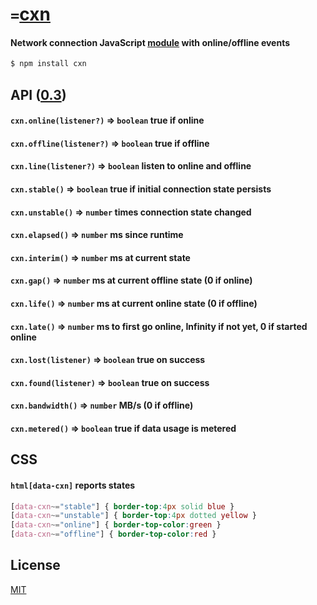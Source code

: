 # `=`[cxn](../../)
#### Network connection JavaScript [module](https://npmjs.org/package/cxn) with online/offline events

```sh
$ npm install cxn
```

## API ([0.3](../../releases))

#### `cxn.online(listener?)` &rArr; `boolean` true if online
#### `cxn.offline(listener?)` &rArr; `boolean` true if offline
#### `cxn.line(listener?)` &rArr; `boolean` listen to online and offline
#### `cxn.stable()` &rArr; `boolean` true if initial connection state persists
#### `cxn.unstable()` &rArr; `number` times connection state changed
#### `cxn.elapsed()` &rArr; `number` ms since runtime
#### `cxn.interim()` &rArr; `number` ms at current state
#### `cxn.gap()` &rArr; `number` ms at current offline state (0 if online)
#### `cxn.life()` &rArr; `number` ms at current online state (0 if offline)
#### `cxn.late()` &rArr; `number` ms to first go online, Infinity if not yet, 0 if started online
#### `cxn.lost(listener)` &rArr; `boolean` true on success
#### `cxn.found(listener)` &rArr; `boolean` true on success
#### `cxn.bandwidth()` &rArr; `number` MB/s (0 if offline)
#### `cxn.metered()` &rArr; `boolean` true if data usage is metered

## CSS
#### `html[data-cxn]` reports states
```css
[data-cxn~="stable"] { border-top:4px solid blue }
[data-cxn~="unstable"] { border-top:4px dotted yellow }
[data-cxn~="online"] { border-top-color:green }
[data-cxn~="offline"] { border-top-color:red }
```

## License

[MIT](http://opensource.org/licenses/MIT)